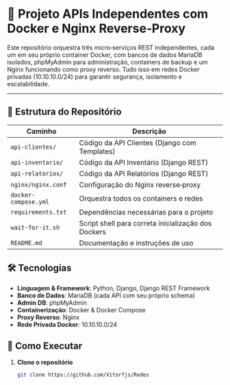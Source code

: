 # 🚀 Projeto APIs Independentes com Docker e Nginx Reverse‑Proxy

Este repositório orquestra três micro‑serviços REST independentes, cada um em seu próprio container Docker, com bancos de dados MariaDB isolados, phpMyAdmin para administração, containers de backup e um Nginx funcionando como proxy reverso. Tudo isso em redes Docker privadas (10.10.10.0/24) para garantir segurança, isolamento e escalabilidade.

---

## 📂 Estrutura do Repositório

| Caminho              | Descrição                                           |
| -------------------- | --------------------------------------------------- |
| `api-clientes/`      | Código da API Clientes (Django com Templates)       |
| `api-inventario/`    | Código da API Inventário (Django REST)              |
| `api-relatorios/`    | Código da API Relatórios (Django REST)              |
| `nginx/nginx.conf`   | Configuração do Nginx reverse‑proxy                 |
| `docker-compose.yml` | Orquestra todos os containers e redes               |
| `requirements.txt`   | Dependências necessárias para o projeto             |
| `wait-for-it.sh`     | Script shell para correta inicialização dos Dockers |
| `README.md`          | Documentação e instruções de uso                    |

## 🛠 Tecnologias

- **Linguagem & Framework**: Python, Django, Django REST Framework  
- **Banco de Dados**: MariaDB (cada API com seu próprio schema)  
- **Admin DB**: phpMyAdmin  
- **Containerização**: Docker & Docker Compose  
- **Proxy Reverso**: Nginx  
- **Rede Privada Docker**: 10.10.10.0/24  
  
## 🚀 Como Executar

1. **Clone o repositório**  
   ```bash
   git clone https://github.com/Vitorfjs/Redes
   ```
